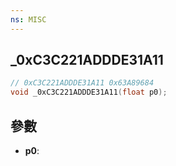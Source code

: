 ```yaml
---
ns: MISC
---
```

## _0xC3C221ADDDE31A11

```c
// 0xC3C221ADDDE31A11 0x63A89684
void _0xC3C221ADDDE31A11(float p0);
```


## 參數
* **p0**: 

